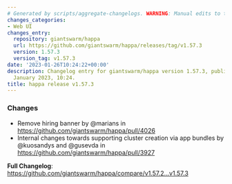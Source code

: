 ```yaml
---
# Generated by scripts/aggregate-changelogs. WARNING: Manual edits to this files will be overwritten.
changes_categories:
- Web UI
changes_entry:
  repository: giantswarm/happa
  url: https://github.com/giantswarm/happa/releases/tag/v1.57.3
  version: 1.57.3
  version_tag: v1.57.3
date: '2023-01-26T10:24:22+00:00'
description: Changelog entry for giantswarm/happa version 1.57.3, published on 26
  January 2023, 10:24.
title: happa release v1.57.3
---
```


<!-- Release notes generated using configuration in .github/release.yml at main -->

### Changes
* Remove hiring banner by @marians in https://github.com/giantswarm/happa/pull/4026
* Internal changes towards supporting cluster creation via app bundles by @kuosandys and @gusevda in https://github.com/giantswarm/happa/pull/3927


**Full Changelog**: https://github.com/giantswarm/happa/compare/v1.57.2...v1.57.3
